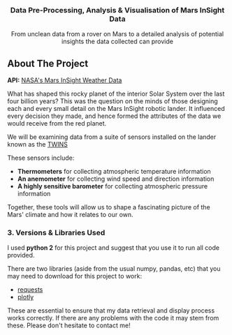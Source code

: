 <br />
<p align="center">

  <h3 align="center">Data Pre-Processing, Analysis & Visualisation of Mars InSight Data</h3>

  <p align="center">
    From unclean data from a rover on Mars to a detailed analysis of potential insights the data collected can provide
  </p>
</p>

<!-- ABOUT THE PROJECT -->
## About The Project
**API:** [NASA's Mars InSight Weather Data](https://api.nasa.gov/)

What has shaped this rocky planet of the interior Solar System over the last four billion years? This was the question on the minds of those designing each and every small detail on the Mars InSight robotic lander. It influenced every decision they made, and hence formed the attributes of the data we would receive from the red planet.

We will be examining data from a suite of sensors installed on the lander known as the [TWINS](https://en.wikipedia.org/wiki/Temperature_and_Winds_for_InSight)

These sensors include:
* **Thermometers** for collecting atmospheric temperature information
* **An anemometer** for collecting wind speed and direction information
* **A highly sensitive barometer** for collecting atmospheric pressure information

Together, these tools will allow us to shape a fascinating picture of the Mars' climate and how it relates to our own.

### 3. Versions & Libraries Used
I used **python 2** for this project and suggest that you use it to run all code provided.

There are two libraries (aside from the usual numpy, pandas, etc) that you may need to download for this project to work:
* [requests](https://requests.readthedocs.io/en/master/)
* [plotly](https://plotly.com/python/getting-started/)

These are essential to ensure that my data retrieval and display process works correctly. If there are any problems with the code it may stem from these. Please don't hesitate to contact me!

